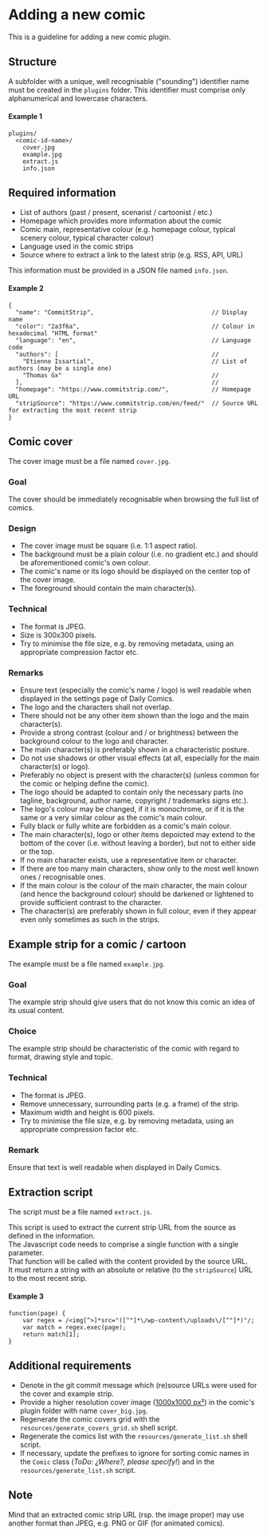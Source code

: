 # Adding a new comic
This is a guideline for adding a new comic plugin.

## Structure
A subfolder with a unique, well recognisable ("sounding") identifier name must be created in the `plugins` folder.
This identifier must comprise only alphanumerical and lowercase characters.

#### Example 1
```
plugins/
  <comic-id-name>/
    cover.jpg
    example.jpg
    extract.js
    info.json
```

## Required information
- List of authors (past / present, scenarist / cartoonist / etc.)
- Homepage which provides more information about the comic
- Comic main, representative colour (e.g. homepage colour, typical scenery colour, typical character colour)
- Language used in the comic strips
- Source where to extract a link to the latest strip (e.g. RSS, API, URL)

This information must be provided in a JSON file named `info.json`.

#### Example 2
```
{
  "name": "CommitStrip",                                 // Display name
  "color": "2a3f6a",                                     // Colour in hexadecimal "HTML format"
  "language": "en",                                      // Language code
  "authors": [                                           //
    "Etienne Issartial",                                 // List of authors (may be a single one)
    "Thomas Gx"                                          //
  ],                                                     //
  "homepage": "https://www.commitstrip.com/",            // Homepage URL
  "stripSource": "https://www.commitstrip.com/en/feed/"  // Source URL for extracting the most recent strip
}
```

## Comic cover
The cover image must be a file named `cover.jpg`.

### Goal
The cover should be immediately recognisable when browsing the full list of comics.

### Design
- The cover image must be square (i.e. 1:1 aspect ratio).
- The background must be a plain colour (i.e. no gradient etc.) and should be aforementioned comic's own colour.
- The comic's name or its logo should be displayed on the center top of the cover image.
- The foreground should contain the main character(s).

### Technical
- The format is JPEG.
- Size is 300x300 pixels.
- Try to minimise the file size, e.g. by removing metadata, using an appropriate compression factor etc.

### Remarks
- Ensure text (especially the comic's name / logo) is well readable when displayed in the settings page of Daily Comics.
- The logo and the characters shall not overlap.
- There should not be any other item shown than the logo and the main character(s).
- Provide a strong contrast (colour and / or brightness) between the background colour to the logo and character.
- The main character(s) is preferably shown in a characteristic posture.
- Do not use shadows or other visual effects (at all, especially for the main character(s) or logo).
- Preferably no object is present with the character(s) (unless common for the comic or helping define the comic).
- The logo should be adapted to contain only the necessary parts (no tagline, background, author name, copyright / trademarks signs etc.).
- The logo's colour may be changed, if it is monochrome, or if it is the same or a very similar colour as the comic's main colour.
- Fully black or fully white are forbidden as a comic's main colour.
- The main character(s), logo or other items depoicted may extend to the bottom of the cover (i.e. without leaving a border), but not to either side or the top.
- If no main character exists, use a representative item or character.
- If there are too many main characters, show only to the most well known ones / recognisable ones.
- If the main colour is the colour of the main character, the main colour (and hence the background colour) should be darkened or lightened to provide sufficient contrast to the character.
- The character(s) are preferably shown in full colour, even if they appear even only sometimes as such in the strips.

## Example strip for a comic / cartoon
The example must be a file named `example.jpg`.

### Goal
The example strip should give users that do not know this comic an idea of its usual content.

### Choice
The example strip should be characteristic of the comic with regard to format, drawing style and topic.

### Technical
- The format is JPEG.
- Remove unnecessary, surrounding parts (e.g. a frame) of the strip.
- Maximum width and height is 600 pixels.
- Try to minimise the file size, e.g. by removing metadata, using an appropriate compression factor etc.

### Remark
Ensure that text is well readable when displayed in Daily Comics.

## Extraction script
The script must be a file named `extract.js`.

This script is used to extract the current strip URL from the source as defined in the information.  
The Javascript code needs to comprise a single function with a single parameter.  
That function will be called with the content provided by the source URL.  
It must return a string with an absolute or relative (to the `stripSource`) URL to the most recent strip.

#### Example 3
```
function(page) {
    var regex = /<img[^>]*src="([^"]*\/wp-content\/uploads\/[^"]*)"/;
    var match = regex.exec(page);
    return match[1];
}
```

## Additional requirements
- Denote in the git commit message which (re)source URLs were used for the cover and example strip.
- Provide a higher resolution cover image ([1000x1000 px²](https://github.com/tardypad/sailfishos-daily-comics/pull/86#issuecomment-491614824)) in the comic's plugin folder with name `cover_big.jpg`.
- Regenerate the comic covers grid with the `resources/generate_covers_grid.sh` shell script.
- Regenerate the comics list with the `resources/generate_list.sh` shell script.
- If necessary, update the prefixes to ignore for sorting comic names in the `Comic` class (*ToDo: ¿Where?, please specify!*) and in the `resources/generate_list.sh` script.

## Note
Mind that an extracted comic strip URL (rsp. the image proper) may use another format than JPEG, e.g. PNG or GIF (for animated comics).
